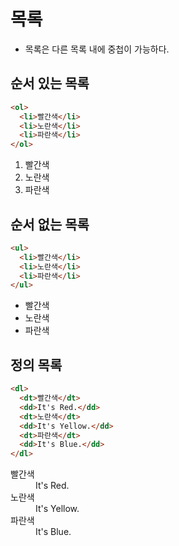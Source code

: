 # 목록
- 목록은 다른 목록 내에 중첩이 가능하다.

## 순서 있는 목록

```html
<ol>
  <li>빨간색</li>
  <li>노란색</li>
  <li>파란색</li>
</ol>
```
<ol>
  <li>빨간색</li>
  <li>노란색</li>
  <li>파란색</li>
</ol>

## 순서 없는 목록

```html
<ul>
  <li>빨간색</li>
  <li>노란색</li>
  <li>파란색</li>
</ul>
```
<ul>
  <li>빨간색</li>
  <li>노란색</li>
  <li>파란색</li>
</ul>

## 정의 목록

```html
<dl>
  <dt>빨간색</dt>
  <dd>It's Red.</dd>
  <dt>노란색</dt>
  <dd>It's Yellow.</dd>
  <dt>파란색</dt>
  <dd>It's Blue.</dd>
</dl>
```
<dl>
  <dt>빨간색</dt>
  <dd>It's Red.</dd>
  <dt>노란색</dt>
  <dd>It's Yellow.</dd>
  <dt>파란색</dt>
  <dd>It's Blue.</dd>
</dl>
